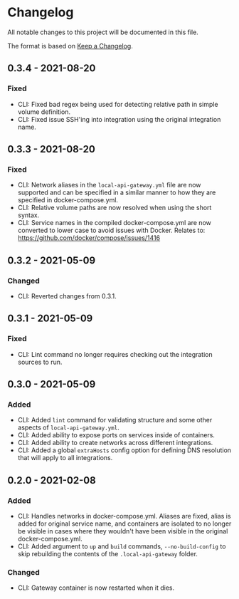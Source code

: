 # Changelog
All notable changes to this project will be documented in this file.

The format is based on [Keep a Changelog](https://keepachangelog.com/en/1.0.0/).

## 0.3.4 - 2021-08-20
### Fixed
 - CLI: Fixed bad regex being used for detecting relative path in simple volume definition.
 - CLI: Fixed issue SSH'ing into integration using the original integration name.

## 0.3.3 - 2021-08-20
### Fixed
 - CLI: Network aliases in the `local-api-gateway.yml` file are now supported and can be specified in a similar manner
   to how they are specified in docker-compose.yml.
 - CLI: Relative volume paths are now resolved when using the short syntax.
 - CLI: Service names in the compiled docker-compose.yml are now converted to lower case to avoid issues with Docker.
   Relates to: https://github.com/docker/compose/issues/1416

## 0.3.2 - 2021-05-09
### Changed
 - CLI: Reverted changes from 0.3.1.

## 0.3.1 - 2021-05-09
### Fixed
 - CLI: Lint command no longer requires checking out the integration sources to run.

## 0.3.0 - 2021-05-09
### Added
 - CLI: Added `lint` command for validating structure and some other aspects of `local-api-gateway.yml`.
 - CLI: Added ability to expose ports on services inside of containers.
 - CLI: Added ability to create networks across different integrations.
 - CLI: Added a global `extraHosts` config option for defining DNS resolution that will apply to all integrations.

## 0.2.0 - 2021-02-08
### Added
 - CLI: Handles networks in docker-compose.yml. Aliases are fixed, alias is added for original service name,
   and containers are isolated to no longer be visible in cases where they wouldn't have been visible in the original
   docker-compose.yml.
 - CLI: Added argument to `up` and `build` commands, `--no-build-config` to skip rebuilding the contents of the
   `.local-api-gateway` folder.

### Changed
 - CLI: Gateway container is now restarted when it dies.
